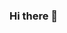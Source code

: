 ### Hi there 👋

<!--
**miller001155/miller001155** is a ✨ _special_ ✨ repository because its `README.md` (this file) appears on your GitHub profile.

Here are some ideas to get you started:

- 🔭 I’m currently working on web developer
- 🌱 I’m currently learning a large firm
- 📫 How to reach me: miller00115@gmail.com
